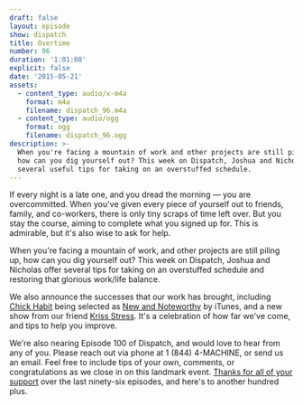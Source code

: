 ```yaml
---
draft: false
layout: episode
show: dispatch
title: Overtime
number: 96
duration: '1:01:08'
explicit: false
date: '2015-05-21'
assets:
  - content_type: audio/x-m4a
    format: m4a
    filename: dispatch_96.m4a
  - content_type: audio/ogg
    format: ogg
    filename: dispatch_96.ogg
description: >-
  When you're facing a mountain of work and other projects are still piling up,
  how can you dig yourself out? This week on Dispatch, Joshua and Nicholas offer
  several useful tips for taking on an overstuffed schedule.
---
```

If every night is a late one, and you dread the morning &mdash; you are overcommitted. When you've given every piece of yourself out to friends, family, and co-workers, there is only tiny scraps of time left over. But you stay the course, aiming to complete what you signed up for. This is admirable, but it's also wise to ask for help.

When you're facing a mountain of work, and other projects are still piling up, how can you dig yourself out? This week on Dispatch, Joshua and Nicholas offer several tips for taking on an overstuffed schedule and restoring that glorious work/life balance.

We also announce the successes that our work has brought, including [Chick Habit](http://nicholaswyoung.com/programs/chick-habit) being selected as [New and Noteworthy](https://itunes.apple.com/us/podcast/chick-habit/id985754880) by iTunes, and a new show from our friend [Kriss Stress](http://nicholaswyoung.com/programs/gender-inbetween). It's a celebration of how far we've come, and tips to help you improve.

We're also nearing Episode 100 of Dispatch, and would love to hear from any of you. Please reach out via phone at 1 (844) 4-MACHINE, or send us an email. Feel free to include tips of your own, comments, or congratulations as we close in on this landmark event. [Thanks for all of your support](http://machine.fm/donate) over the last ninety-six episodes, and here's to another hundred plus.